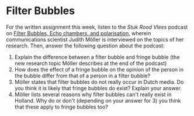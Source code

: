 # Filter Bubbles

For the written assignment this week, listen to the
*Stuk Rood Vlees* podcast on [Filter Bubbles, Echo chambers, and
polarisation](https://soundcloud.com/stukroodvlees/aflevering-51-filterbubbels-echokamers-en-polarisatie-met-judith-moller),
wherein communications scientist Judith Möller is interviewed on the topics of
her research. Then, answer the following question about the podcast:

1. Explain the difference between a filter bubble and fringe bubble (the new
research topic Möller describes at the end of the podcast)
2. How does the effect of a fringe bubble on the opinion of the person in the
bubble differ from that of a person in a filter bubble?
3. Möller states that filter bubbles do not really occur in Dutch media. Do you
think it is likely that fringe bubbles do exist? Explain your answer.
4. Möller lists several reasons why filter bubbles can't really exist in
Holland. Why do or don't (depending on your answer for 3) you think that these
apply to fringe bubbles too?

